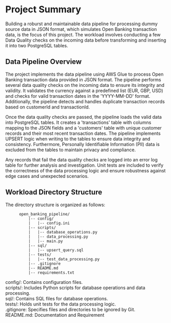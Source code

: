 # Project Summary
Building a roburst and maintainable data pipeline for processing dummy source data in JSON format, which simulates Open Banking transaction data, is the focus of this project. The workload involves conducting a few Data Quality checks on the incoming data before transforming and inserting it into two PostgreSQL tables.

##  Data Pipeline Overview
The project implements the data pipeline using AWS Glue to process Open Banking transaction data provided in JSON format. The pipeline performs several data quality checks on the incoming data to ensure its integrity and validity. It validates the currency against a predefined list (EUR, GBP, USD) and checks for valid transaction dates in the 'YYYY-MM-DD' format. Additionally, the pipeline detects and handles duplicate transaction records based on customerId and transactionId.

Once the data quality checks are passed, the pipeline loads the valid data into PostgreSQL tables. It creates a 'transactions' table with columns mapping to the JSON fields and a 'customers' table with unique customer records and their most recent transaction dates. The pipeline implements UPSERT logic when writing to the tables to ensure data integrity and consistency. Furthermore, Personally Identifiable Information (PII) data is excluded from the tables to maintain privacy and compliance.

Any records that fail the data quality checks are logged into an error log table for further analysis and investigation. Unit tests are included to verify the correctness of the data processing logic and ensure robustness against edge cases and unexpected scenarios.

## Workload Directory Structure
The directory structure is organized as follows:

          open_banking_pipeline/
              |-- config/
              |   |-- config.ini
              |-- scripts/
              |   |-- database_operations.py
              |   |-- data_processing.py
              |   |-- main.py
              |-- sql/
              |   |-- upsert_query.sql
              |-- tests/
              |   |-- test_data_processing.py
              |-- .gitignore
              |-- README.md
              |-- requirements.txt
              
config/: Contains configuration files.<br>
scripts/: Includes Python scripts for database operations and data processing.<br>
sql/: Contains SQL files for database operations.<br>
tests/: Holds unit tests for the data processing logic.<br>
.gitignore: Specifies files and directories to be ignored by Git.<br>
README.md: Documentation and Requirement
